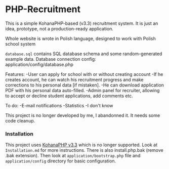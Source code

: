# PHP-Recruitment

This is a simple KohanaPHP-based (v3.3) recruitment system. It is just an idea, prototype, not a production-ready application.

Whole website is wrote in Polish language, designed to work with Polish school system

`database.sql` contains SQL database schema and some random-generated example data.
Database connection config: application/config/database.php

Features:
-User can apply for school with or without creating account
-If he creates account, he can watch his recruitment progress and make corrections to his personal data [if mistaken].
-He can download application PDF with his personal data auto-filled.
-Admin panel for recruiter, allowing to accept or decline student applications, add comments etc.

To do:
-E-mail notifications
-Statistics
-I don't know

This project is no longer developed by me, I abandonned it. It needs some code cleanup.

### Installation
This project uses [KohanaPHP v3.3](https://kohanaframework.org) which is no longer supported.
Look at `Installation.md` for more instructions. There is also install.php.bak (remove .bak extension).
Then look at `application/bootstrap.php` file and `application/config` directory for basic configuration.